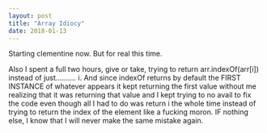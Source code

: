 ```yaml
---
layout: post
title: "Array Idiocy"
date: 2018-01-13
---
```


Starting clementine now. But for real this time.

Also I spent a full two hours, give or take, trying to return arr.indexOf(arr[i]) instead of just.......... i. And since indexOf returns by default the FIRST INSTANCE of whatever appears it kept returning the first value without me realizing that it was returning that value and I kept trying to no avail to fix the code even though all I had to do was return i the whole time instead of trying to return the index of the element like a fucking moron. IF nothing else, I know that I will never make the same mistake again.
